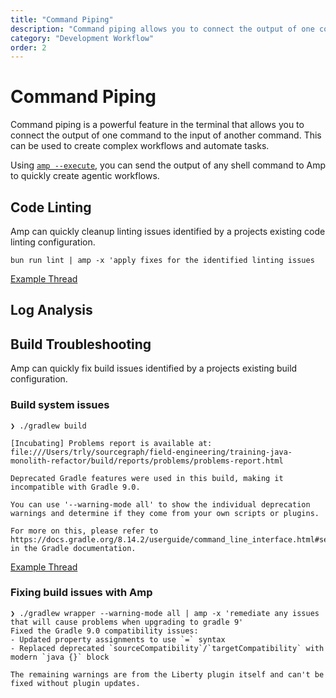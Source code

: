 ```yaml
---
title: "Command Piping"
description: "Command piping allows you to connect the output of one command to the input of another command to create complex workflows and automate tasks."
category: "Development Workflow"
order: 2
---
```


# Command Piping

Command piping is a powerful feature in the terminal that allows you to connect the output of one command to the input of another command. This can be used to create complex workflows and automate tasks.

Using [`amp --execute`](https://ampcode.com/news/amp-x), you can send the output of any shell command to Amp to quickly create agentic workflows.


## Code Linting

Amp can quickly cleanup linting issues identified by a projects existing code linting configuration.

`bun run lint | amp -x 'apply fixes for the identified linting issues`

[Example Thread](https://ampcode.com/threads/T-28cb7911-14bf-41c3-9605-8aff8cc7b85a)


## Log Analysis

## Build Troubleshooting

Amp can quickly fix build issues identified by a projects existing build configuration.

### Build system issues

```console
❯ ./gradlew build

[Incubating] Problems report is available at: file:///Users/trly/sourcegraph/field-engineering/training-java-monolith-refactor/build/reports/problems/problems-report.html

Deprecated Gradle features were used in this build, making it incompatible with Gradle 9.0.

You can use '--warning-mode all' to show the individual deprecation warnings and determine if they come from your own scripts or plugins.

For more on this, please refer to https://docs.gradle.org/8.14.2/userguide/command_line_interface.html#sec:command_line_warnings in the Gradle documentation.
```

[Example Thread](https://ampcode.com/threads/T-194bc44d-9b7b-4f87-bb42-d43f0d4d04aa)


### Fixing build issues with Amp

```console
❯ ./gradlew wrapper --warning-mode all | amp -x 'remediate any issues that will cause problems when upgrading to gradle 9'
Fixed the Gradle 9.0 compatibility issues:
- Updated property assignments to use `=` syntax
- Replaced deprecated `sourceCompatibility`/`targetCompatibility` with modern `java {}` block

The remaining warnings are from the Liberty plugin itself and can't be fixed without plugin updates.
